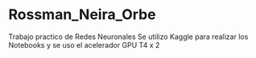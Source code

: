 # Rossman_Neira_Orbe
Trabajo practico de Redes Neuronales
Se utilizo Kaggle para realizar los Notebooks y se uso el acelerador GPU T4 x 2
